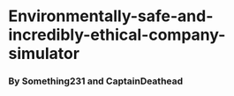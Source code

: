 # Environmentally-safe-and-incredibly-ethical-company-simulator
### By Something231 and CaptainDeathead